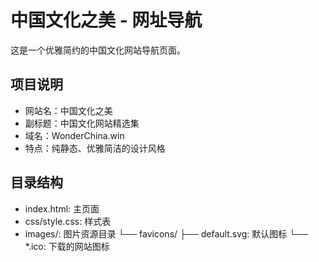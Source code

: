 # 中国文化之美 - 网址导航

这是一个优雅简约的中国文化网站导航页面。

## 项目说明
- 网站名：中国文化之美
- 副标题：中国文化网站精选集
- 域名：WonderChina.win
- 特点：纯静态、优雅简洁的设计风格

## 目录结构
- index.html: 主页面
- css/style.css: 样式表
- images/: 图片资源目录
 └── favicons/
     ├── default.svg: 默认图标
     └── *.ico: 下载的网站图标